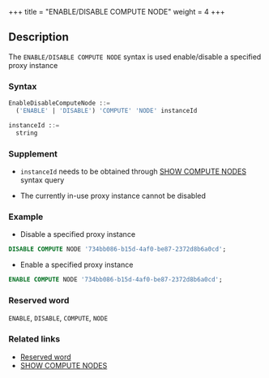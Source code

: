 +++
title = "ENABLE/DISABLE COMPUTE NODE"
weight = 4
+++

## Description

The `ENABLE/DISABLE COMPUTE NODE` syntax is used enable/disable a specified proxy instance

### Syntax

```sql
EnableDisableComputeNode ::=
  ('ENABLE' | 'DISABLE') 'COMPUTE' 'NODE' instanceId

instanceId ::=
  string
```

### Supplement

- `instanceId` needs to be obtained through [SHOW COMPUTE NODES](/en/reference/distsql/syntax/ral/circuit-breaker/show-compute-nodes/) syntax query

- The currently in-use proxy instance cannot be disabled

### Example

- Disable a specified proxy instance
```sql
DISABLE COMPUTE NODE '734bb086-b15d-4af0-be87-2372d8b6a0cd';
```

- Enable a specified proxy instance

```sql
ENABLE COMPUTE NODE '734bb086-b15d-4af0-be87-2372d8b6a0cd';
```

### Reserved word

`ENABLE`, `DISABLE`, `COMPUTE`, `NODE`

### Related links

- [Reserved word](/en/reference/distsql/syntax/reserved-word/)
- [SHOW COMPUTE NODES](/en/reference/distsql/syntax/ral/circuit-breaker/show-compute-nodes/)
